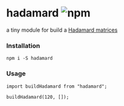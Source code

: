 # hadamard ![npm](https://img.shields.io/npm/dw/hadamard)

a tiny module for build a [Hadamard matrices](https://en.wikipedia.org/wiki/Hadamard_matrix)

### Installation
```
npm i -S hadamard
```

### Usage

```
import buildHadamard from "hadamard";

buildHadamard(120, []);
```


